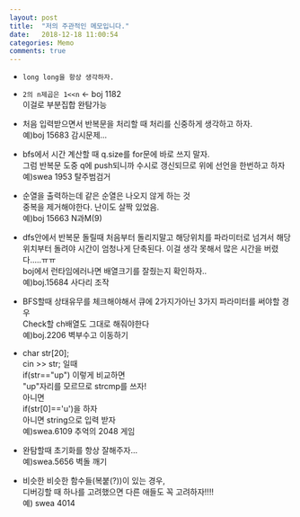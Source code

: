 ```yaml
---
layout: post
title:  "저의 주관적인 메모입니다."
date:   2018-12-18 11:00:54
categories: Memo
comments: true
---
```


* `long long을 항상 생각하자.`  

* `2의 n제곱은 1<<n`  <- boj 1182  
이걸로 부분집합 완탐가능  

* 처음 입력받으면서 반복문을 처리할 때 처리를 신중하게 생각하고 하자.  
예)boj 15683 감시문제...  

* bfs에서 시간 계산할 때 q.size를 for문에 바로 쓰지 말자.  
그럼 반복문 도중 q에 push되니까 수시로 갱신되므로 위에 선언을 한번하고 하자  
예)swea 1953 탈주범검거  

* 순열을 출력하는데 같은 순열은 나오지 않게 하는 것  
중복을 제거해야한다. 난이도 살짝 있었음.  
예)boj 15663 N과M(9)  

* dfs안에서 반복문 돌릴때 처음부터 돌리지말고 해당위치를 파라미터로 넘겨서 해당위치부터 돌려야 시간이 엄청나게 단축된다. 이걸 생각 못해서 많은 시간을 버렸다.....ㅠㅠ  
boj에서 런타임에러나면 배열크기를 잘줬는지 확인하자..  
예)boj.15684 사다리 조작  

* BFS할때 상태유무를 체크해야해서 큐에 2가지가아닌 3가지 파라미터를 써야할 경우  
Check할 ch배열도 그대로 해줘야한다  
예)boj.2206 벽부수고 이동하기  

* char str[20];  
cin >> str; 일때  
if(str=="up") 이렇게 비교하면  
"up"자리를 모르므로 strcmp를 쓰자!  
아니면  
if(str[0]=='u')을 하자  
아니면 string으로 입력 받자  
예)swea.6109 추억의 2048 게임  

* 완탐할때 초기화를 항상 잘해주자...  
예)swea.5656 벽돌 깨기  

* 비슷한 비슷한 함수들(복붙(?))이 있는 경우,  
디버깅할 때 하나를 고려했으면 다른 애들도 꼭 고려하자!!!!  
예) swea 4014  
